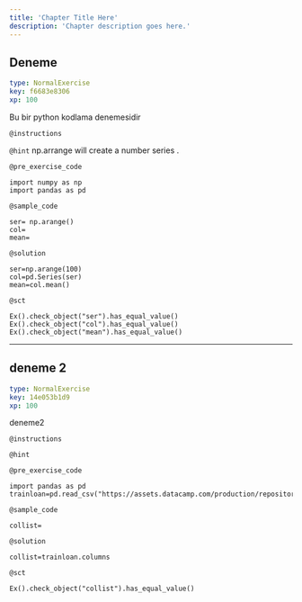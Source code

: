 ```yaml
---
title: 'Chapter Title Here'
description: 'Chapter description goes here.'
---
```


## Deneme

```yaml
type: NormalExercise
key: f6683e8306
xp: 100
```

Bu bir python kodlama denemesidir	

`@instructions`


`@hint`
np.arrange will create a  number series .

`@pre_exercise_code`
```{python}
import numpy as np 
import pandas as pd 

```

`@sample_code`
```{python}
ser= np.arange()
col=
mean=
```

`@solution`
```{python}
ser=np.arange(100)
col=pd.Series(ser)
mean=col.mean()
```

`@sct`
```{python}
Ex().check_object("ser").has_equal_value()
Ex().check_object("col").has_equal_value()
Ex().check_object("mean").has_equal_value()
```

---

## deneme 2

```yaml
type: NormalExercise
key: 14e053b1d9
xp: 100
```

deneme2 	

`@instructions`


`@hint`


`@pre_exercise_code`
```{python}
import pandas as pd 
trainloan=pd.read_csv("https://assets.datacamp.com/production/repositories/4802/datasets/110bceb7393170db1d6b7921782d81074df70556/train_loan.csv")

```

`@sample_code`
```{python}
collist=
```

`@solution`
```{python}
collist=trainloan.columns
```

`@sct`
```{python}
Ex().check_object("collist").has_equal_value()
```
